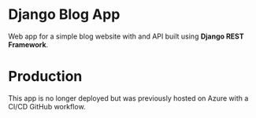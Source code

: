 # Django Blog App

Web app for a simple blog website with and API built using **Django REST Framework**.


# Production

This app is no longer deployed but was previously hosted on Azure with a CI/CD GitHub workflow.
